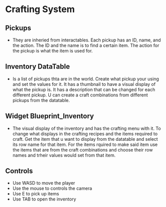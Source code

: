 # Crafting System

## Pickups
- They are inheried from interactables. Each pickup has an ID, name, and the action. The ID and the name is to find a certain item. The action for the pickup is what the item is used for.

## Inventory DataTable
- Is a list of pickups thta are in the world. Create what pickup your using and set the values for it. It has a thumbnail to have a visual display of what the pickup is. It has a description that can be changed for each different pickup. U can create a craft combinations from different pickups from the datatable.

## Widget Blueprint_Inventory
- The visual display of the inventory and has the crafting menu with it. To change what displays in the crafting recipes and the items required to craft. Get the item that u want to display from the datatable and select its row name for that item. For the items rquired to make said item use the items that are from the craft combinations and choose their row names and trheir values would set from that item.

## Controls 
- Use WASD to move the player 
- Use the mouse to controls the camera
- Use E to pick up items 
- Use TAB to open the inventory

